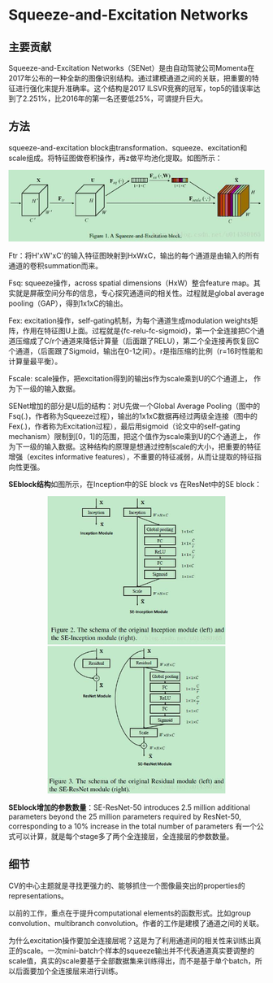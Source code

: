 # Squeeze-and-Excitation Networks

## 主要贡献

Squeeze-and-Excitation Networks（SENet）是由自动驾驶公司Momenta在2017年公布的一种全新的图像识别结构。通过建模通道之间的关联，把重要的特征进行强化来提升准确率。这个结构是2017 ILSVR竞赛的冠军，top5的错误率达到了2.251%，比2016年的第一名还要低25%，可谓提升巨大。

## 方法

squeeze-and-excitation block由transformation、squeeze、excitation和scale组成。将特征图做卷积操作，再z做平均池化提取。如图所示：

![这里写图片描述](https://raw.githubusercontent.com/neptune-me/picgo/master/img/2021/11/12/20211112152314.jpeg)

Ftr：将H'xW'xC'的输入特征图映射到HxWxC，输出的每个通道是由输入的所有通道的卷积summation而来。

Fsq: squeeze操作，across spatial dimensions（HxW）整合feature map。其实就是屏蔽空间分布的信息，专心探究通道间的相关性。过程就是global average pooling（GAP），得到1x1xC的输出。

Fex: excitation操作，self-gating机制，为每个通道生成modulation weights矩阵，作用在特征图U上面。过程就是{fc-relu-fc-sigmoid}，第一个全连接把C个通道压缩成了C/r个通道来降低计算量（后面跟了RELU），第二个全连接再恢复回C个通道，（后面跟了Sigmoid，输出在0-1之间）。r是指压缩的比例（r=16时性能和计算量最平衡）。

Fscale: scale操作，把excitation得到的输出s作为scale乘到U的C个通道上， 作为下一级的输入数据。

SENet增加的部分是U后的结构：对U先做一个Global Average Pooling（图中的Fsq(.)，作者称为Squeeze过程），输出的1x1xC数据再经过两级全连接（图中的Fex(.)，作者称为Excitation过程），最后用sigmoid（论文中的self-gating mechanism）限制到[0，1]的范围，把这个值作为scale乘到U的C个通道上， 作为下一级的输入数据。这种结构的原理是想通过控制scale的大小，把重要的特征增强（excites informative features），不重要的特征减弱，从而让提取的特征指向性更强。

**SEblock结构**如图所示，在Inception中的SE block vs 在ResNet中的SE block：

<center class="half">
    <img src="https://raw.githubusercontent.com/neptune-me/picgo/master/img/2021/11/12/20211112210647.jpeg" width="350"/>
    <img src="https://raw.githubusercontent.com/neptune-me/picgo/master/img/2021/11/12/20211112211256.png" width="350"/>
</center>

**SEblock增加的参数数量**：SE-ResNet-50 introduces 2.5 million additional parameters beyond the 25 million parameters required by ResNet-50, corresponding to a 10% increase in the total number of parameters
有一个公式可以计算，就是每个stage多了两个全连接层，全连接层的参数数量。

## 细节

CV的中心主题就是寻找更强力的、能够抓住一个图像最突出的properties的representations。

以前的工作，重点在于提升computational elements的函数形式。比如group convolution、multibranch convolution。作者的工作是建模了通道之间的关联。

为什么excitation操作要加全连接层呢？这是为了利用通道间的相关性来训练出真正的scale。一次mini-batch个样本的squeeze输出并不代表通道真实要调整的scale值，真实的scale要基于全部数据集来训练得出，而不是基于单个batch，所以后面要加个全连接层来进行训练。

